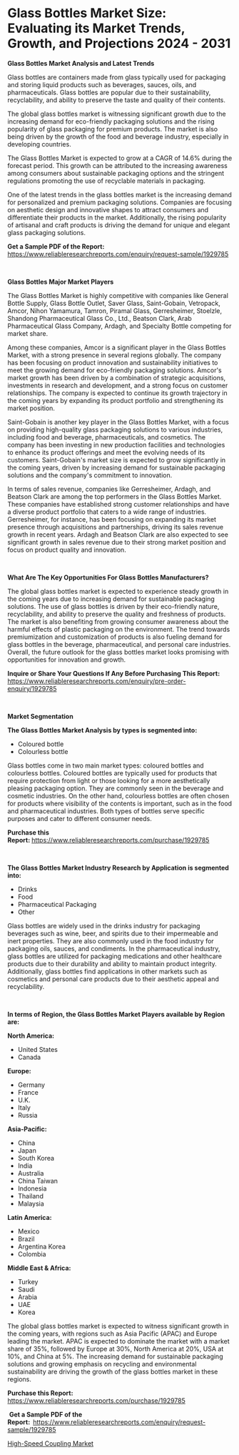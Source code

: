 <p><h1>Glass Bottles Market Size: Evaluating its Market Trends, Growth, and Projections 2024 - 2031</h1></p><p><strong>Glass Bottles Market Analysis and Latest Trends</strong></p>
<p><p>Glass bottles are containers made from glass typically used for packaging and storing liquid products such as beverages, sauces, oils, and pharmaceuticals. Glass bottles are popular due to their sustainability, recyclability, and ability to preserve the taste and quality of their contents.</p><p>The global glass bottles market is witnessing significant growth due to the increasing demand for eco-friendly packaging solutions and the rising popularity of glass packaging for premium products. The market is also being driven by the growth of the food and beverage industry, especially in developing countries.</p><p>The Glass Bottles Market is expected to grow at a CAGR of 14.6% during the forecast period. This growth can be attributed to the increasing awareness among consumers about sustainable packaging options and the stringent regulations promoting the use of recyclable materials in packaging.</p><p>One of the latest trends in the glass bottles market is the increasing demand for personalized and premium packaging solutions. Companies are focusing on aesthetic design and innovative shapes to attract consumers and differentiate their products in the market. Additionally, the rising popularity of artisanal and craft products is driving the demand for unique and elegant glass packaging solutions.</p></p>
<p><strong>Get a Sample PDF of the Report:&nbsp;</strong> <a href="https://www.reliableresearchreports.com/enquiry/request-sample/1929785">https://www.reliableresearchreports.com/enquiry/request-sample/1929785</a></p>
<p>&nbsp;</p>
<p><strong>Glass Bottles Major Market Players</strong></p>
<p><p>The Glass Bottles Market is highly competitive with companies like General Bottle Supply, Glass Bottle Outlet, Saver Glass, Saint-Gobain, Vetropack, Amcor, Nihon Yamamura, Tamron, Piramal Glass, Gerresheimer, Stoelzle, Shandong Pharmaceutical Glass Co., Ltd., Beatson Clark, Arab Pharmaceutical Glass Company, Ardagh, and Specialty Bottle competing for market share.</p><p>Among these companies, Amcor is a significant player in the Glass Bottles Market, with a strong presence in several regions globally. The company has been focusing on product innovation and sustainability initiatives to meet the growing demand for eco-friendly packaging solutions. Amcor's market growth has been driven by a combination of strategic acquisitions, investments in research and development, and a strong focus on customer relationships. The company is expected to continue its growth trajectory in the coming years by expanding its product portfolio and strengthening its market position.</p><p>Saint-Gobain is another key player in the Glass Bottles Market, with a focus on providing high-quality glass packaging solutions to various industries, including food and beverage, pharmaceuticals, and cosmetics. The company has been investing in new production facilities and technologies to enhance its product offerings and meet the evolving needs of its customers. Saint-Gobain's market size is expected to grow significantly in the coming years, driven by increasing demand for sustainable packaging solutions and the company's commitment to innovation.</p><p>In terms of sales revenue, companies like Gerresheimer, Ardagh, and Beatson Clark are among the top performers in the Glass Bottles Market. These companies have established strong customer relationships and have a diverse product portfolio that caters to a wide range of industries. Gerresheimer, for instance, has been focusing on expanding its market presence through acquisitions and partnerships, driving its sales revenue growth in recent years. Ardagh and Beatson Clark are also expected to see significant growth in sales revenue due to their strong market position and focus on product quality and innovation.</p></p>
<p>&nbsp;</p>
<p><strong>What Are The Key Opportunities For Glass Bottles Manufacturers?</strong></p>
<p><p>The global glass bottles market is expected to experience steady growth in the coming years due to increasing demand for sustainable packaging solutions. The use of glass bottles is driven by their eco-friendly nature, recyclability, and ability to preserve the quality and freshness of products. The market is also benefiting from growing consumer awareness about the harmful effects of plastic packaging on the environment. The trend towards premiumization and customization of products is also fueling demand for glass bottles in the beverage, pharmaceutical, and personal care industries. Overall, the future outlook for the glass bottles market looks promising with opportunities for innovation and growth.</p></p>
<p><strong>Inquire or Share Your Questions If Any Before Purchasing This Report:</strong> <a href="https://www.reliableresearchreports.com/enquiry/pre-order-enquiry/1929785">https://www.reliableresearchreports.com/enquiry/pre-order-enquiry/1929785</a></p>
<p>&nbsp;</p>
<p><strong>Market Segmentation</strong></p>
<p><strong>The Glass Bottles Market Analysis by types is segmented into:</strong></p>
<p><ul><li>Coloured bottle</li><li>Colourless bottle</li></ul></p>
<p><p>Glass bottles come in two main market types: coloured bottles and colourless bottles. Coloured bottles are typically used for products that require protection from light or those looking for a more aesthetically pleasing packaging option. They are commonly seen in the beverage and cosmetic industries. On the other hand, colourless bottles are often chosen for products where visibility of the contents is important, such as in the food and pharmaceutical industries. Both types of bottles serve specific purposes and cater to different consumer needs.</p></p>
<p><strong>Purchase this Report:&nbsp;</strong><a href="https://www.reliableresearchreports.com/purchase/1929785">https://www.reliableresearchreports.com/purchase/1929785</a></p>
<p>&nbsp;</p>
<p><strong>The Glass Bottles Market Industry Research by Application is segmented into:</strong></p>
<p><ul><li>Drinks</li><li>Food</li><li>Pharmaceutical Packaging</li><li>Other</li></ul></p>
<p><p>Glass bottles are widely used in the drinks industry for packaging beverages such as wine, beer, and spirits due to their impermeable and inert properties. They are also commonly used in the food industry for packaging oils, sauces, and condiments. In the pharmaceutical industry, glass bottles are utilized for packaging medications and other healthcare products due to their durability and ability to maintain product integrity. Additionally, glass bottles find applications in other markets such as cosmetics and personal care products due to their aesthetic appeal and recyclability.</p></p>
<p>&nbsp;</p>
<p><strong>In terms of Region, the Glass Bottles Market Players available by Region are:</strong></p>
<p>
    <p> <strong> North America: </strong>
        <ul>
            <li>United States</li>
            <li>Canada</li>
        </ul>
        </p> 
    <p> <strong> Europe: </strong>
        <ul>
            <li>Germany</li>
            <li>France</li>
            <li>U.K.</li>
            <li>Italy</li>
            <li>Russia</li>
        </ul>
        </p> 
    <p> <strong> Asia-Pacific: </strong>
        <ul>
            <li>China</li>
            <li>Japan</li>
            <li>South Korea</li>
            <li>India</li>
            <li>Australia</li>
            <li>China Taiwan</li>
            <li>Indonesia</li>
            <li>Thailand</li>
            <li>Malaysia</li>
        </ul>
        </p> 
    <p> <strong> Latin America: </strong>
        <ul>
            <li>Mexico</li>
            <li>Brazil</li>
            <li>Argentina Korea</li>
            <li>Colombia</li>
        </ul>
        </p> 
    <p> <strong> Middle East & Africa: </strong>
        <ul>
            <li>Turkey</li>
            <li>Saudi</li>
            <li>Arabia</li>
            <li>UAE</li>
            <li>Korea</li>
        </ul>
    </p>
    </p>
<p><p>The global glass bottles market is expected to witness significant growth in the coming years, with regions such as Asia Pacific (APAC) and Europe leading the market. APAC is expected to dominate the market with a market share of 35%, followed by Europe at 30%, North America at 20%, USA at 10%, and China at 5%. The increasing demand for sustainable packaging solutions and growing emphasis on recycling and environmental sustainability are driving the growth of the glass bottles market in these regions.</p></p>
<p><strong>Purchase this Report: </strong><a href="https://www.reliableresearchreports.com/purchase/1929785">https://www.reliableresearchreports.com/purchase/1929785</a></p>
<p>&nbsp;<strong>Get a Sample PDF of the Report:&nbsp;&nbsp;</strong><a href="https://www.reliableresearchreports.com/enquiry/request-sample/1929785">https://www.reliableresearchreports.com/enquiry/request-sample/1929785</a></p>
<p><strong></strong></p>
<p><p><a href="https://cautious-neon-760.notion.site/High-Speed-Coupling-Market-Size-Focuses-on-Market-Dynamics-In-Depth-Analysis-and-Future-Projections-170412d8457b48f6bd6ee4f0b78f8d79">High-Speed Coupling Market</a></p></p>